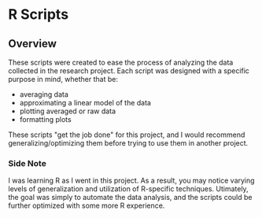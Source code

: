 # R Scripts

## Overview
These scripts were created to ease the process of analyzing the data collected in the research project. Each script was designed with a specific purpose in mind, whether that be:
- averaging data
- approximating a linear model of the data
- plotting averaged or raw data
- formatting plots

These scripts "get the job done" for this project, and I would recommend generalizing/optimizing them before trying to use them in another project.

### Side Note
I was learning R as I went in this project. As a result, you may notice varying levels of generalization and utilization of R-specific techniques. Utimately, the goal was simply to automate the data analysis, and the scripts could be further optimized with some more R experience.